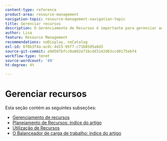 ```yaml
---
content-type: reference
product-area: resource-management
navigation-topic: resource-management-navigation-topic
title: Gerenciar recursos
description: O Gerenciamento de Recursos é importante para gerenciar adequadamente sua disponibilidade de trabalho e previsão. Saiba como planejar e agendar seus recursos para trabalho nos artigos a seguir.
author: Lisa
feature: Resource Management
recommendations: noDisplay, noCatalog
exl-id: 6f8b3f4a-acdc-4d15-95f7-c71b85d5a8d3
source-git-commit: a9d507bfcc0a602e71bcdd3142d63cc40175ebf4
workflow-type: tm+mt
source-wordcount: '49'
ht-degree: 4%

---
```


# Gerenciar recursos

Esta seção contém as seguintes subseções:

* [Gerenciamento de recursos](../resource-mgmt/resource-mgmt-overview/resource-management-overview.md)
* [Planejamento de Recursos: índice do artigo](../resource-mgmt/resource-planning/resource-planning-overview.md)
* [Utilização de Recursos](../resource-mgmt/resource-utilization/resource-utilization.md)
* [O Balanceador de carga de trabalho: índice do artigo](../resource-mgmt/workload-balancer/workload-balancer.md)

